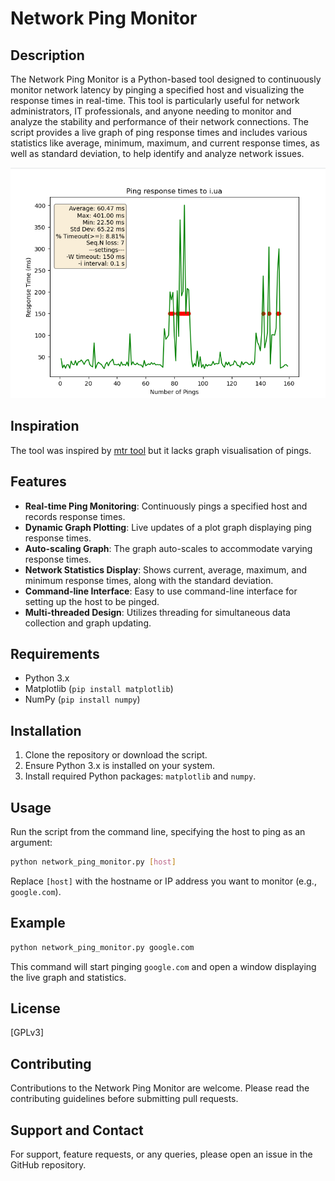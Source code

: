 # Network Ping Monitor

## Description

The Network Ping Monitor is a Python-based tool designed to continuously monitor network latency by pinging a specified host and visualizing the response times in real-time. This tool is particularly useful for network administrators, IT professionals, and anyone needing to monitor and analyze the stability and performance of their network connections. The script provides a live graph of ping response times and includes various statistics like average, minimum, maximum, and current response times, as well as standard deviation, to help identify and analyze network issues.

![Ping Monitor main window](screenshots/main_window.png?raw=true)

## Inspiration
The tool was inspired by [mtr tool](https://github.com/traviscross/mtr) but it lacks graph visualisation of pings.

## Features

- **Real-time Ping Monitoring**: Continuously pings a specified host and records response times.
- **Dynamic Graph Plotting**: Live updates of a plot graph displaying ping response times.
- **Auto-scaling Graph**: The graph auto-scales to accommodate varying response times.
- **Network Statistics Display**: Shows current, average, maximum, and minimum response times, along with the standard deviation.
- **Command-line Interface**: Easy to use command-line interface for setting up the host to be pinged.
- **Multi-threaded Design**: Utilizes threading for simultaneous data collection and graph updating.

## Requirements

- Python 3.x
- Matplotlib (`pip install matplotlib`)
- NumPy (`pip install numpy`)

## Installation

1. Clone the repository or download the script.
2. Ensure Python 3.x is installed on your system.
3. Install required Python packages: `matplotlib` and `numpy`.

## Usage

Run the script from the command line, specifying the host to ping as an argument:

```sh
python network_ping_monitor.py [host]
```

Replace `[host]` with the hostname or IP address you want to monitor (e.g., `google.com`).

## Example

```sh
python network_ping_monitor.py google.com
```

This command will start pinging `google.com` and open a window displaying the live graph and statistics.

## License

[GPLv3]

## Contributing

Contributions to the Network Ping Monitor are welcome. Please read the contributing guidelines before submitting pull requests.

## Support and Contact

For support, feature requests, or any queries, please open an issue in the GitHub repository.
